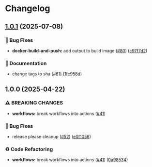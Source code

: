 # Changelog

## [1.0.1](https://github.com/MapColonies/shared-workflows/compare/push-docker-v1.0.0...push-docker-v1.0.1) (2025-07-08)


### 🐛 Bug Fixes

* **docker-build-and-push:** add output to build image ([#80](https://github.com/MapColonies/shared-workflows/issues/80)) ([c97f7d2](https://github.com/MapColonies/shared-workflows/commit/c97f7d2cdbc642bef3169edda679809bc1bf0af5))


### 📝 Documentation

* change tags to sha ([#61](https://github.com/MapColonies/shared-workflows/issues/61)) ([1fc958d](https://github.com/MapColonies/shared-workflows/commit/1fc958d115218f9a928c489b085a806fd1fd6330))

## 1.0.0 (2025-04-22)


### ⚠ BREAKING CHANGES

* **workflows:** break workflows into actions ([#41](https://github.com/MapColonies/shared-workflows/issues/41))

### 🐛 Bug Fixes

* release please cleanup ([#52](https://github.com/MapColonies/shared-workflows/issues/52)) ([e0f1058](https://github.com/MapColonies/shared-workflows/commit/e0f1058fb4bee4f89835709972e8ad6c8a3382f6))


### ♻️ Code Refactoring

* **workflows:** break workflows into actions ([#41](https://github.com/MapColonies/shared-workflows/issues/41)) ([0a98534](https://github.com/MapColonies/shared-workflows/commit/0a9853421116d3bcc4cae4681977857cbc518e51))
